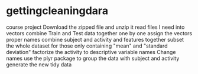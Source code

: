# gettingcleaningdara
course project
Download the zipped file and unzip it
read files I need into vectors
combine Train and Test data together one by one
assign the vectors proper names
combine subject and activity and features together
subset the whole dataset for those only containing "mean" and "standard deviation"
factorize the activity to descriptive variable names
Change names
use the plyr package to group the data with subject and activity
generate the new tidy data
